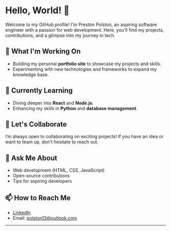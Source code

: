# Hello, World! 👋

Welcome to my GitHub profile! I'm Preston Polston, an aspiring software engineer with a passion for web development. Here, you'll find my projects, contributions, and a glimpse into my journey in tech.

## 🚀 What I'm Working On
- Building my personal **portfolio site** to showcase my projects and skills.
- Experimenting with new technologies and frameworks to expand my knowledge base.

## 🌱 Currently Learning
- Diving deeper into **React** and **Node.js**.
- Enhancing my skills in **Python** and **database management**.

## 🤝 Let's Collaborate
I’m always open to collaborating on exciting projects! If you have an idea or want to team up, don't hesitate to reach out.

## 💬 Ask Me About
- Web development (HTML, CSS, JavaScript)
- Open-source contributions
- Tips for aspiring developers

## 📫 How to Reach Me
- [LinkedIn](https://www.linkedin.com/in/prestonpolston) 
- Email: polston13@outlook.com

---
